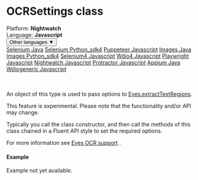 # OCRSettings class
<div class='platform-bar-container-div'><div class='platform-bar-div'>Platform:  <b> Nightwatch</b>
</div><div class='platform-bar-div'>Language: <b>Javascript</b></div><div class='dropdown-button-container-div'><button class='sdk-language-dropdown-button'>Other languages ▼</button><div class='dropdown-content'>
<a href='../../selenium/java/textregionsettings'>Selenium Java</a>
<a href='../../selenium/python_sdk4/textregionsettings'>Selenium Python_sdk4</a>
<a href='../../puppeteer/javascript/textregionsettings'>Puppeteer Javascript</a>
<a href='../../images/java/textregionsettings'>Images Java</a>
<a href='../../images/python_sdk4/textregionsettings'>Images Python_sdk4</a>
<a href='../../selenium4/javascript/textregionsettings'>Selenium4 Javascript</a>
<a href='../../wdio4/javascript/textregionsettings'>Wdio4 Javascript</a>
<a href='../../playwright/javascript/textregionsettings'>Playwright Javascript</a>
<a href='../../nightwatch/javascript/textregionsettings'>Nightwatch Javascript</a>
<a href='../../protractor/javascript/textregionsettings'>Protractor Javascript</a>
<a href='../../appium/java/textregionsettings'>Appium Java</a>
<a href='../../wdiogeneric/javascript/textregionsettings'>Wdiogeneric Javascript</a>
</div></div><br /><br /></div>




An object of this type is used to pass options to [Eyes.extractTextRegions](../classes-gen/class_eyes/method-eyes-extracttextregions-nightwatch-javascript.html).

This feature is experimental. Please note that the functionality and/or API may change.

Typically you call the class constructor, and then call the methods of this class chained in a Fluent API style to set the required options.

For more information see [Eyes OCR support](https://applitools.com/docs/features/ocr.html) .

#### Example


Example not yet available.
